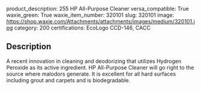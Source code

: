 product_description: 255 HP All-Purpose Cleaner
versa_compatible: True
waxie_green: True
waxie_item_number: 320101
slug: 320101
image: https://shop.waxie.com/Attachments/attachments/images/medium/320101.jpg
category: 200
certifications: EcoLogo CCD-146, CACC

## Description

A recent innovation in cleaning and deodorizing that utilizes Hydrogen Peroxide as its active ingredient. HP All-Purpose Cleaner will go right to the source where malodors generate. It is excellent for all hard surfaces including grout and carpets and is biodegradable.
